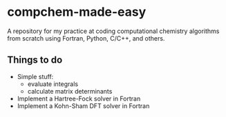 # compchem-made-easy
A repository for my practice at coding computational chemistry algorithms from scratch using Fortran, Python, C/C++, and others.

## Things to do
- Simple stuff: 
    - evaluate integrals
    - calculate matrix determinants
- Implement a Hartree-Fock solver in Fortran
- Implement a Kohn-Sham DFT solver in Fortran